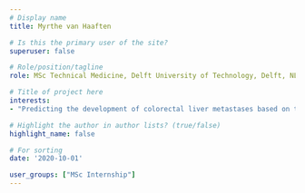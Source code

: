 ```yaml
---
# Display name
title: Myrthe van Haaften

# Is this the primary user of the site?
superuser: false

# Role/position/tagline
role: MSc Technical Medicine, Delft University of Technology, Delft, NL (2020)

# Title of project here
interests:
- "Predicting the development of colorectal liver metastases based on the liver parenchyma on CT scans using radiomics"

# Highlight the author in author lists? (true/false)
highlight_name: false

# For sorting
date: '2020-10-01'

user_groups: ["MSc Internship"]
---
```

